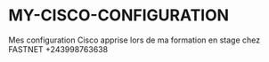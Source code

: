 # MY-CISCO-CONFIGURATION
Mes configuration Cisco apprise lors de ma formation en stage chez FASTNET
+243998763638
